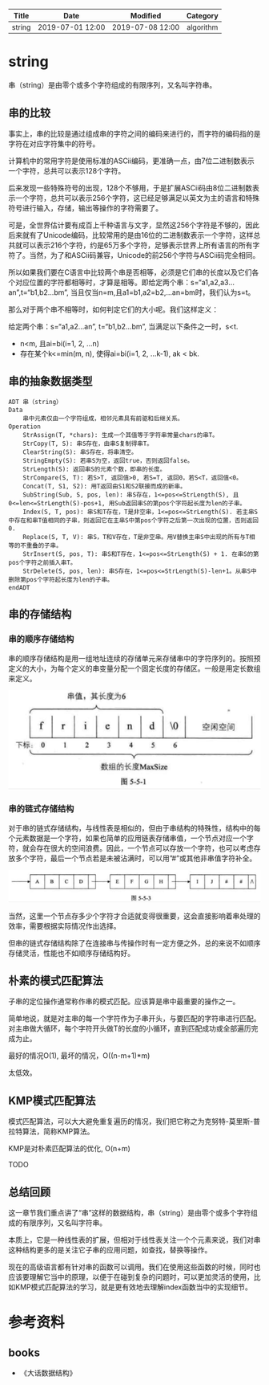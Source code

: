 | Title                | Date             | Modified         | Category          |
|:--------------------:|:----------------:|:----------------:|:-----------------:|
| string            | 2019-07-01 12:00 | 2019-07-08 12:00 | algorithm         |

# string

串（string）是由零个或多个字符组成的有限序列，又名叫字符串。




## 串的比较


事实上，串的比较是通过组成串的字符之间的编码来进行的，而字符的编码指的是字符在对应字符集中的符号。

计算机中的常用字符是使用标准的ASCii编码，更准确一点，由7位二进制数表示一个字符，总共可以表示128个字符。

后来发现一些特殊符号的出现，128个不够用，于是扩展ASCii码由8位二进制数表示一个字符，总共可以表示256个字符，这已经足够满足以英文为主的语言和特殊符号进行输入，存储，输出等操作的字符需要了。

可是，全世界估计要有成百上千种语言与文字，显然这256个字符是不够的，因此后来就有了Unicode编码，比较常用的是由16位的二进制数表示一个字符，这样总共就可以表示216个字符，约是65万多个字符，足够表示世界上所有语言的所有字符了。当然，为了和ASCii码兼容，Unicode的前256个字符与ASCii码完全相同。

所以如果我们要在C语言中比较两个串是否相等，必须是它们串的长度以及它们各个对应位置的字符都相等时，才算是相等。即给定两个串：s=“a1,a2,a3…an”,t=“b1,b2…bm”, 当且仅当n=m,且a1=b1,a2=b2,…an=bm时，我们认为s=t。


那么对于两个串不相等时，如何判定它们的大小呢。我们这样定义：

给定两个串：s=“a1,a2…an”, t=“b1,b2…bm”, 当满足以下条件之一时，s<t.
- n<m, 且ai=bi(i=1, 2, …n)
- 存在某个k<=min(m, n), 使得ai=bi(i=1, 2, …k-1), ak < bk.





## 串的抽象数据类型

```
ADT 串（string）
Data
    串中元素仅由一个字符组成，相邻元素具有前驱和后继关系。
Operation
    StrAssign(T, *chars): 生成一个其值等于字符串常量chars的串T。
    StrCopy(T, S): 串S存在，由串S复制得串T。
    ClearString(S): 串S存在，将串清空。
    StringEmpty(S): 若串S为空，返回true，否则返回false。
    StrLength(S): 返回串S的元素个数，即串的长度。
    StrCompare(S, T): 若S>T, 返回值>0, 若S=T, 返回0，若S<T，返回值<0。
    Concat(T, S1, S2): 用T返回由S1和S2联接而成的新串。
    SubString(Sub, S, pos, len): 串S存在，1<=pos<=StrLength(S), 且0<=len<=StrLength(S)-pos+1, 用Sub返回串S的第pos个字符起长度为len的子串。
    Index(S, T, pos): 串S和T存在，T是非空串，1<=pos<=StrLength(S). 若主串S中存在和串T值相同的子串，则返回它在主串S中第pos个字符之后第一次出现的位置，否则返回0.
    Replace(S, T, V): 串S，T和V存在，T是非空串。用V替换主串S中出现的所有与T相等的不重叠的子串。
    StrInsert(S, pos, T): 串S和T存在，1<=pos<=StrLength(S) + 1. 在串S的第pos个字符之前插入串T。
    StrDelete(S, pos, len): 串S存在，1<=pos<=StrLength(S)-len+1。从串S中删除第pos个字符起长度为len的子串。
endADT
```




## 串的存储结构

### 串的顺序存储结构
串的顺序存储结构是用一组地址连续的存储单元来存储串中的字符序列的。按照预定义的大小，为每个定义的串变量分配一个固定长度的存储区。一般是用定长数组来定义。

![](./images/string_01.png)

### 串的链式存储结构
对于串的链式存储结构，与线性表是相似的，但由于串结构的特殊性，结构中的每个元素数据是一个字符，如果也简单的应用链表存储串值，一个节点对应一个字符，就会存在很大的空间浪费。因此，一个节点可以存放一个字符，也可以考虑存放多个字符，最后一个节点若是未被沾满时，可以用”#”或其他非串值字符补全。

![](./images/string_02.png)


当然，这里一个节点存多少个字符才合适就变得很重要，这会直接影响着串处理的效率，需要根据实际情况作出选择。

但串的链式存储结构除了在连接串与传操作时有一定方便之外，总的来说不如顺序存储灵活，性能也不如顺序存储结构好。



## 朴素的模式匹配算法

子串的定位操作通常称作串的模式匹配。应该算是串中最重要的操作之一。

简单地说，就是对主串的每一个字符作为子串开头，与要匹配的字符串进行匹配。对主串做大循环，每个字符开头做T的长度的小循环，直到匹配成功或全部遍历完成为止。

最好的情况O(1), 最坏的情况，O((n-m+1)*m)

太低效。



## KMP模式匹配算法
模式匹配算法，可以大大避免重复遍历的情况，我们把它称之为克努特-莫里斯-普拉特算法，简称KMP算法。



KMP是对朴素匹配算法的优化, O(n+m)


TODO





## 总结回顾

这一章节我们重点讲了“串”这样的数据结构，串（string）是由零个或多个字符组成的有限序列，又名叫字符串。

本质上，它是一种线性表的扩展，但相对于线性表关注一个个元素来说，我们对串这种结构更多的是关注它子串的应用问题，如查找，替换等操作。

现在的高级语言都有针对串的函数可以调用。我们在使用这些函数的时候，同时也应该要理解它当中的原理，以便于在碰到复杂的问题时，可以更加灵活的使用，比如KMP模式匹配算法的学习，就是更有效地去理解index函数当中的实现细节。




# 参考资料
## books
- 《大话数据结构》